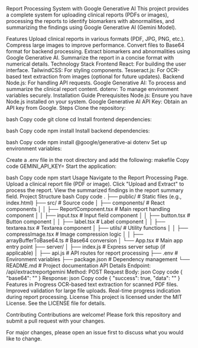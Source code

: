 Report Processing System with Google Generative AI
This project provides a complete system for uploading clinical reports (PDFs or images), processing the reports to identify biomarkers with abnormalities, and summarizing the findings using Google Generative AI (Gemini Model).

Features
Upload clinical reports in various formats (PDF, JPG, PNG, etc.).
Compress large images to improve performance.
Convert files to Base64 format for backend processing.
Extract biomarkers and abnormalities using Google Generative AI.
Summarize the report in a concise format with numerical details.
Technology Stack
Frontend
React: For building the user interface.
TailwindCSS: For styling components.
Tesseract.js: For OCR-based text extraction from images (optional for future updates).
Backend
Node.js: For handling API requests.
Google Generative AI: To process and summarize the clinical report content.
dotenv: To manage environment variables securely.
Installation Guide
Prerequisites
Node.js: Ensure you have Node.js installed on your system.
Google Generative AI API Key: Obtain an API key from Google.
Steps
Clone the repository:

bash
Copy code
git clone <repository-url>
cd <repository-folder>
Install frontend dependencies:

bash
Copy code
npm install
Install backend dependencies:

bash
Copy code
npm install @google/generative-ai dotenv
Set up environment variables:

Create a .env file in the root directory and add the following:
makefile
Copy code
GEMINI_API_KEY=<your-google-generative-ai-api-key>
Start the application:

bash
Copy code
npm start
Usage
Navigate to the Report Processing Page.
Upload a clinical report file (PDF or image).
Click "Upload and Extract" to process the report.
View the summarized findings in the report summary field.
Project Structure
bash
Copy code
.
├── public/                 # Static files (e.g., index.html)
├── src/                    # Source code
│   ├── components/         # React components
│   │   ├── ReportComponent.tsx   # Main report handling component
│   │   ├── input.tsx       # Input field component
│   │   ├── button.tsx      # Button component
│   │   ├── label.tsx       # Label component
│   │   ├── textarea.tsx    # Textarea component
│   ├── utils/              # Utility functions
│   │   ├── compressImage.tsx      # Image compression logic
│   │   ├── arrayBufferToBase64.ts # Base64 conversion
│   └── App.tsx             # Main app entry point
├── server/
│   ├── index.js            # Express server setup (if applicable)
│   ├── api.js              # API routes for report processing
├── .env                    # Environment variables
├── package.json            # Dependency management
└── README.md               # Project documentation
API Details
Endpoint: /api/extractreportgemini
Method: POST
Request Body:
json
Copy code
{
    "base64": "<Base64-encoded file>"
}
Response:
json
Copy code
{
    "success": true,
    "data": "<Summarized report>"
}
Features in Progress
OCR-based text extraction for scanned PDF files.
Improved validation for large file uploads.
Real-time progress indication during report processing.
License
This project is licensed under the MIT License. See the LICENSE file for details.

Contributing
Contributions are welcome! Please fork this repository and submit a pull request with your changes.

For major changes, please open an issue first to discuss what you would like to change.